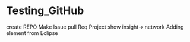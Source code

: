 # Testing_GitHub
create REPO
Make Issue
pull Req
Project
show insight-> network
Adding element from Eclipse
